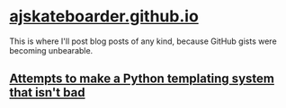 # [ajskateboarder.github.io](//ajskateboarder.github.io)

This is where I'll post blog posts of any kind, because GitHub gists were becoming unbearable.

## [Attempts to make a Python templating system that isn't bad](./xpy.md)